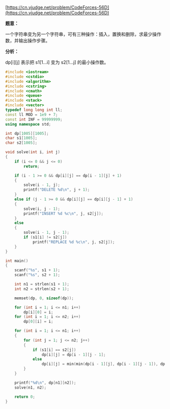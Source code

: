 [https://cn.vjudge.net/problem/CodeForces-56D](https://cn.vjudge.net/problem/CodeForces-56D)

**题意：**

一个字符串变为另一个字符串，可有三种操作：插入，置换和删除，求最少操作数，并输出操作步骤。

**分析：**

dp[i][j] 表示把 s1[1...i] 变为 s2[1...j] 的最小操作数。

```c++
#include <iostream>
#include <cstdio>
#include <algorithm>
#include <cstring>
#include <cmath>
#include <queue>
#include <stack>
#include <vector>
typedef long long int ll;
const ll MOD = 1e9 + 7;
const int INF = 99999999;
using namespace std;

int dp[1005][1005];
char s1[1005];
char s2[1005];

void solve(int i, int j)
{
	if (i <= 0 && j <= 0)
		return;

	if (i - 1 >= 0 && dp[i][j] == dp[i - 1][j] + 1)
	{
		solve(i - 1, j);
		printf("DELETE %d\n", j + 1);
	}
	else if (j - 1 >= 0 && dp[i][j] == dp[i][j - 1] + 1)
	{
		solve(i, j - 1);
		printf("INSERT %d %c\n", j, s2[j]);
	}
	else
	{
		solve(i - 1, j - 1);
		if (s1[i] != s2[j])
			printf("REPLACE %d %c\n", j, s2[j]);
	}
}

int main()
{
	scanf("%s", s1 + 1);
	scanf("%s", s2 + 1);

	int n1 = strlen(s1 + 1);
	int n2 = strlen(s2 + 1);

	memset(dp, 0, sizeof(dp));

	for (int i = 1; i <= n1; i++)
		dp[i][0] = i;
	for (int i = 1; i <= n2; i++)
		dp[0][i] = i;

	for (int i = 1; i <= n1; i++)
	{
		for (int j = 1; j <= n2; j++)
		{
			if (s1[i] == s2[j])
				dp[i][j] = dp[i - 1][j - 1];
			else
				dp[i][j] = min(min(dp[i - 1][j], dp[i - 1][j - 1]), dp[i][j - 1]) + 1; // 分别对应删除，替换，添加操作
		}
	}

	printf("%d\n", dp[n1][n2]);
	solve(n1, n2);

	return 0;
}
```
